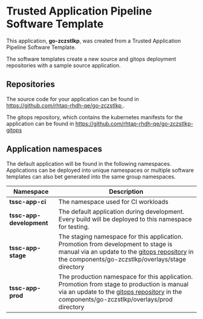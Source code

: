 # Trusted Application Pipeline Software Template

This application, **go-zczstlkp**, was created from a Trusted Application Pipeline Software Template.

The software templates create a new source and gitops deployment repositories with a sample source application. 

## Repositories

The source code for your application can be found in [https://github.com/rhtap-rhdh-qe/go-zczstlkp ](https://github.com/rhtap-rhdh-qe/go-zczstlkp ).
 
The gitops repository, which contains the kubernetes manifests for the application can be found in 
[https://github.com/rhtap-rhdh-qe/go-zczstlkp-gitops ](https://github.com/rhtap-rhdh-qe/go-zczstlkp-gitops ) 

## Application namespaces 

The default application will be found in the following namespaces. Applications can be deployed into unique namespaces or multiple software templates can also bet generated into the same group namespaces.  

|  Namespace   |  Description   |  
| -------- | -------- |
| **tssc-app-ci** | The namespace used for CI workloads |
| **tssc-app-development** | The default application during development. Every build will be deployed to this namespace for testing. |
| **tssc-app-stage** | The staging namespace for this application. Promotion from development to stage is manual via an update to the [gitops repository](https://github.com/rhtap-rhdh-qe/go-zczstlkp-gitops ) in the components/go-zczstlkp/overlays/stage directory |
| **tssc-app-prod** | The production namespace for this application. Promotion from stage to production is manual via an update to the [gitops repository](https://github.com/rhtap-rhdh-qe/go-zczstlkp-gitops ) in the components/go-zczstlkp/overlays/prod directory |